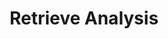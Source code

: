 ---
title: Retrieve Analysis
excerpt: >-
  Retrieve an analysis object by providing the analysis ID, which has the
  questions and answers.
api:
  file: openapi (2).json
  operationId: get_analysis
hidden: false
---